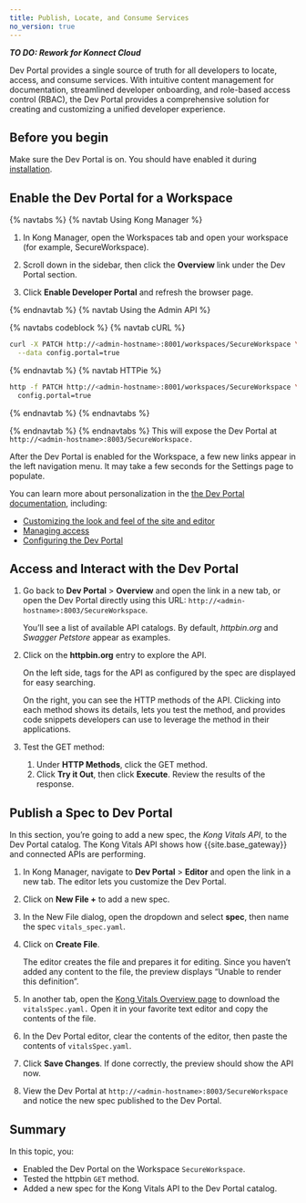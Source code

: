 ```yaml
---
title: Publish, Locate, and Consume Services
no_version: true
---
```


***TO DO: Rework for Konnect Cloud***

Dev Portal provides a single source of truth for all developers to locate, access, and consume services. With intuitive content management for documentation, streamlined developer onboarding, and role-based access control (RBAC), the Dev Portal provides a comprehensive solution for creating and customizing a unified developer experience.

## Before you begin

Make sure the Dev Portal is on. You should have enabled it during [installation](/gateway/{{page.kong_version}}/install-and-run).

## Enable the Dev Portal for a Workspace

{% navtabs %}
{% navtab Using Kong Manager %}

1. In Kong Manager, open the Workspaces tab and open your workspace (for example, SecureWorkspace).

2. Scroll down in the sidebar, then click the **Overview** link under the Dev Portal section.

3. Click **Enable Developer Portal** and refresh the browser page.

{% endnavtab %}
{% navtab Using the Admin API %}

<!-- codeblock tabs -->
{% navtabs codeblock %}
{% navtab cURL %}
```sh
curl -X PATCH http://<admin-hostname>:8001/workspaces/SecureWorkspace \
  --data config.portal=true
```
{% endnavtab %}
{% navtab HTTPie %}
```sh
http -f PATCH http://<admin-hostname>:8001/workspaces/SecureWorkspace \
  config.portal=true
```
{% endnavtab %}
{% endnavtabs %}
<!-- end codeblock tabs -->

{% endnavtab %}
{% endnavtabs %}
This will expose the Dev Portal at `http://<admin-hostname>:8003/SecureWorkspace.`

After the Dev Portal is enabled for the Workspace, a few new links appear in the left navigation menu. It may take a few seconds for the Settings page to populate.

You can learn more about personalization in the [the Dev Portal documentation](/gateway/{{page.kong_version}}/developer-portal/), including:

* [Customizing the look and feel of the site and editor](/gateway/{{page.kong_version}}/developer-portal/theme-customization/easy-theme-editing/)
* [Managing access](/gateway/{{page.kong_version}}/developer-portal/administration/managing-developers/)
* [Configuring the Dev Portal](/gateway/{{page.kong_version}}/developer-portal/configuration/workspaces/)

## Access and Interact with the Dev Portal

1. Go back to **Dev Portal** > **Overview** and open the link in a new tab, or open the Dev Portal directly using this URL: `http://<admin-hostname>:8003/SecureWorkspace`.

    You’ll see a list of available API catalogs. By default, *httpbin.org* and *Swagger Petstore* appear as examples.

2. Click on the **httpbin.org** entry to explore the API.

    On the left side, tags for the API as configured by the spec are displayed for easy searching.

    On the right, you can see the HTTP methods of the API. Clicking into each method shows its details, lets you test the method, and provides code snippets developers can use to leverage the method in their applications.

3. Test the GET method:

    1. Under **HTTP Methods**, click the GET method.
    2. Click **Try it Out**, then click **Execute**. Review the results of the response.

## Publish a Spec to Dev Portal

In this section, you’re going to add a new spec, the *Kong Vitals API*, to the Dev Portal catalog. The Kong Vitals API shows how {{site.base_gateway}} and connected APIs are performing.

1. In Kong Manager, navigate to **Dev Portal** > **Editor** and open the link in a new tab. The editor lets you customize the Dev Portal.

2. Click on **New File +** to add a new spec.

3. In the New File dialog, open the dropdown and select **spec**, then name the spec `vitals_spec.yaml`.

4. Click on **Create File**.

    The editor creates the file and prepares it for editing. Since you haven’t added any content to the file, the preview displays “Unable to render this definition”.

5. In another tab, open the [Kong Vitals Overview page](/gateway/{{page.kong_version}}/vitals/#using-vitals-api) to download the `vitalsSpec.yaml.` Open it in your favorite text editor and copy the contents of the file.

6. In the Dev Portal editor, clear the contents of the editor, then paste the contents of `vitalsSpec.yaml`.

7. Click **Save Changes**. If done correctly, the preview should show the API now.

8. View the Dev Portal at `http://<admin-hostname>:8003/SecureWorkspace` and notice the new spec published to the Dev Portal.

## Summary

In this topic, you:

* Enabled the Dev Portal on the Workspace `SecureWorkspace`.
* Tested the httpbin `GET` method.
* Added a new spec for the Kong Vitals API to the Dev Portal catalog.
